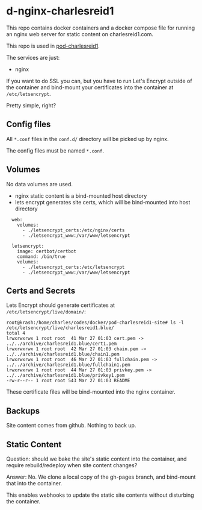 # d-nginx-charlesreid1

This repo contains docker containers
and a docker compose file for running
an nginx web server for static content
on charlesreid1.com.

This repo is used in [pod-charlesreid1](https://git.charlesreid1.com/docker/pod-charlesreid1.git).

The services are just:

* nginx

If you want to do SSL you can, but you have to 
run Let's Encrypt outside of the container
and bind-mount your certificates into the 
container at `/etc/letsencrypt`.

Pretty simple, right?

## Config files

All `*.conf` files in the `conf.d/` directory will be picked up by nginx.

The config files must be named `*.conf`.

## Volumes

No data volumes are used.

* nginx static content is a bind-mounted host directory
* lets encrypt generates site certs, which will be bind-mounted into host directory

```
  web:
    volumes:
      - ./letsencrypt_certs:/etc/nginx/certs
      - ./letsencrypt_www:/var/www/letsencrypt

  letsencrypt:
    image: certbot/certbot
    command: /bin/true
    volumes:
      - ./letsencrypt_certs:/etc/letsencrypt
      - ./letsencrypt_www:/var/www/letsencrypt
```

## Certs and Secrets

Lets Encrypt should generate certificates at `/etc/letsencrypt/live/domain/`:

```
root@krash:/home/charles/codes/docker/pod-charlesreid1-site# ls -l /etc/letsencrypt/live/charlesreid1.blue/
total 4
lrwxrwxrwx 1 root root  41 Mar 27 01:03 cert.pem -> ../../archive/charlesreid1.blue/cert1.pem
lrwxrwxrwx 1 root root  42 Mar 27 01:03 chain.pem -> ../../archive/charlesreid1.blue/chain1.pem
lrwxrwxrwx 1 root root  46 Mar 27 01:03 fullchain.pem -> ../../archive/charlesreid1.blue/fullchain1.pem
lrwxrwxrwx 1 root root  44 Mar 27 01:03 privkey.pem -> ../../archive/charlesreid1.blue/privkey1.pem
-rw-r--r-- 1 root root 543 Mar 27 01:03 README
```

These certificate files will be bind-mounted into the nginx container.

## Backups

Site content comes from github.
Nothing to back up.

## Static Content

Question: should we bake the site's 
static content into the container,
and require rebuild/redeploy when
site content changes?

Answer: No. We clone a local copy of 
the gh-pages branch, and bind-mount 
that into the container.

This enables webhooks to update 
the static site contents
without disturbing the container.

